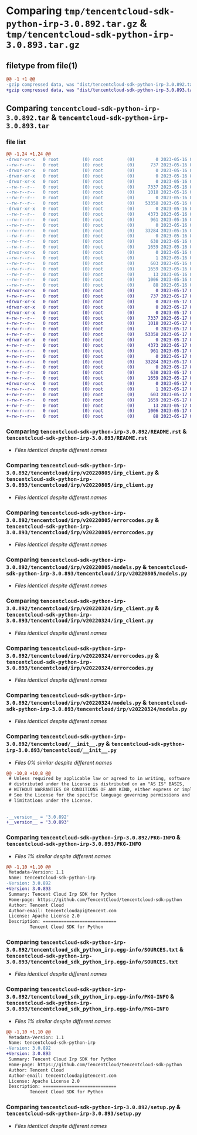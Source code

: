 # Comparing `tmp/tencentcloud-sdk-python-irp-3.0.892.tar.gz` & `tmp/tencentcloud-sdk-python-irp-3.0.893.tar.gz`

## filetype from file(1)

```diff
@@ -1 +1 @@
-gzip compressed data, was "dist/tencentcloud-sdk-python-irp-3.0.892.tar", last modified: Tue May 16 00:39:34 2023, max compression
+gzip compressed data, was "dist/tencentcloud-sdk-python-irp-3.0.893.tar", last modified: Wed May 17 03:34:13 2023, max compression
```

## Comparing `tencentcloud-sdk-python-irp-3.0.892.tar` & `tencentcloud-sdk-python-irp-3.0.893.tar`

### file list

```diff
@@ -1,24 +1,24 @@
-drwxr-xr-x   0 root         (0) root         (0)        0 2023-05-16 00:39:34.000000 tencentcloud-sdk-python-irp-3.0.892/
--rw-r--r--   0 root         (0) root         (0)      737 2023-05-16 00:39:34.000000 tencentcloud-sdk-python-irp-3.0.892/README.rst
-drwxr-xr-x   0 root         (0) root         (0)        0 2023-05-16 00:39:34.000000 tencentcloud-sdk-python-irp-3.0.892/tencentcloud/
-drwxr-xr-x   0 root         (0) root         (0)        0 2023-05-16 00:39:34.000000 tencentcloud-sdk-python-irp-3.0.892/tencentcloud/irp/
-drwxr-xr-x   0 root         (0) root         (0)        0 2023-05-16 00:39:34.000000 tencentcloud-sdk-python-irp-3.0.892/tencentcloud/irp/v20220805/
--rw-r--r--   0 root         (0) root         (0)     7337 2023-05-16 00:39:34.000000 tencentcloud-sdk-python-irp-3.0.892/tencentcloud/irp/v20220805/irp_client.py
--rw-r--r--   0 root         (0) root         (0)     1018 2023-05-16 00:39:34.000000 tencentcloud-sdk-python-irp-3.0.892/tencentcloud/irp/v20220805/errorcodes.py
--rw-r--r--   0 root         (0) root         (0)        0 2023-05-16 00:39:34.000000 tencentcloud-sdk-python-irp-3.0.892/tencentcloud/irp/v20220805/__init__.py
--rw-r--r--   0 root         (0) root         (0)    53358 2023-05-16 00:39:34.000000 tencentcloud-sdk-python-irp-3.0.892/tencentcloud/irp/v20220805/models.py
-drwxr-xr-x   0 root         (0) root         (0)        0 2023-05-16 00:39:34.000000 tencentcloud-sdk-python-irp-3.0.892/tencentcloud/irp/v20220324/
--rw-r--r--   0 root         (0) root         (0)     4373 2023-05-16 00:39:34.000000 tencentcloud-sdk-python-irp-3.0.892/tencentcloud/irp/v20220324/irp_client.py
--rw-r--r--   0 root         (0) root         (0)      961 2023-05-16 00:39:34.000000 tencentcloud-sdk-python-irp-3.0.892/tencentcloud/irp/v20220324/errorcodes.py
--rw-r--r--   0 root         (0) root         (0)        0 2023-05-16 00:39:34.000000 tencentcloud-sdk-python-irp-3.0.892/tencentcloud/irp/v20220324/__init__.py
--rw-r--r--   0 root         (0) root         (0)    33284 2023-05-16 00:39:34.000000 tencentcloud-sdk-python-irp-3.0.892/tencentcloud/irp/v20220324/models.py
--rw-r--r--   0 root         (0) root         (0)        0 2023-05-16 00:39:34.000000 tencentcloud-sdk-python-irp-3.0.892/tencentcloud/irp/__init__.py
--rw-r--r--   0 root         (0) root         (0)      630 2023-05-16 00:39:34.000000 tencentcloud-sdk-python-irp-3.0.892/tencentcloud/__init__.py
--rw-r--r--   0 root         (0) root         (0)     1659 2023-05-16 00:39:34.000000 tencentcloud-sdk-python-irp-3.0.892/PKG-INFO
-drwxr-xr-x   0 root         (0) root         (0)        0 2023-05-16 00:39:34.000000 tencentcloud-sdk-python-irp-3.0.892/tencentcloud_sdk_python_irp.egg-info/
--rw-r--r--   0 root         (0) root         (0)        1 2023-05-16 00:39:34.000000 tencentcloud-sdk-python-irp-3.0.892/tencentcloud_sdk_python_irp.egg-info/dependency_links.txt
--rw-r--r--   0 root         (0) root         (0)      603 2023-05-16 00:39:34.000000 tencentcloud-sdk-python-irp-3.0.892/tencentcloud_sdk_python_irp.egg-info/SOURCES.txt
--rw-r--r--   0 root         (0) root         (0)     1659 2023-05-16 00:39:34.000000 tencentcloud-sdk-python-irp-3.0.892/tencentcloud_sdk_python_irp.egg-info/PKG-INFO
--rw-r--r--   0 root         (0) root         (0)       13 2023-05-16 00:39:34.000000 tencentcloud-sdk-python-irp-3.0.892/tencentcloud_sdk_python_irp.egg-info/top_level.txt
--rw-r--r--   0 root         (0) root         (0)     1006 2023-05-16 00:39:34.000000 tencentcloud-sdk-python-irp-3.0.892/setup.py
--rw-r--r--   0 root         (0) root         (0)       88 2023-05-16 00:39:34.000000 tencentcloud-sdk-python-irp-3.0.892/setup.cfg
+drwxr-xr-x   0 root         (0) root         (0)        0 2023-05-17 03:34:13.000000 tencentcloud-sdk-python-irp-3.0.893/
+-rw-r--r--   0 root         (0) root         (0)      737 2023-05-17 03:34:13.000000 tencentcloud-sdk-python-irp-3.0.893/README.rst
+drwxr-xr-x   0 root         (0) root         (0)        0 2023-05-17 03:34:13.000000 tencentcloud-sdk-python-irp-3.0.893/tencentcloud/
+drwxr-xr-x   0 root         (0) root         (0)        0 2023-05-17 03:34:13.000000 tencentcloud-sdk-python-irp-3.0.893/tencentcloud/irp/
+drwxr-xr-x   0 root         (0) root         (0)        0 2023-05-17 03:34:13.000000 tencentcloud-sdk-python-irp-3.0.893/tencentcloud/irp/v20220805/
+-rw-r--r--   0 root         (0) root         (0)     7337 2023-05-17 03:34:13.000000 tencentcloud-sdk-python-irp-3.0.893/tencentcloud/irp/v20220805/irp_client.py
+-rw-r--r--   0 root         (0) root         (0)     1018 2023-05-17 03:34:13.000000 tencentcloud-sdk-python-irp-3.0.893/tencentcloud/irp/v20220805/errorcodes.py
+-rw-r--r--   0 root         (0) root         (0)        0 2023-05-17 03:34:13.000000 tencentcloud-sdk-python-irp-3.0.893/tencentcloud/irp/v20220805/__init__.py
+-rw-r--r--   0 root         (0) root         (0)    53358 2023-05-17 03:34:13.000000 tencentcloud-sdk-python-irp-3.0.893/tencentcloud/irp/v20220805/models.py
+drwxr-xr-x   0 root         (0) root         (0)        0 2023-05-17 03:34:13.000000 tencentcloud-sdk-python-irp-3.0.893/tencentcloud/irp/v20220324/
+-rw-r--r--   0 root         (0) root         (0)     4373 2023-05-17 03:34:13.000000 tencentcloud-sdk-python-irp-3.0.893/tencentcloud/irp/v20220324/irp_client.py
+-rw-r--r--   0 root         (0) root         (0)      961 2023-05-17 03:34:13.000000 tencentcloud-sdk-python-irp-3.0.893/tencentcloud/irp/v20220324/errorcodes.py
+-rw-r--r--   0 root         (0) root         (0)        0 2023-05-17 03:34:13.000000 tencentcloud-sdk-python-irp-3.0.893/tencentcloud/irp/v20220324/__init__.py
+-rw-r--r--   0 root         (0) root         (0)    33284 2023-05-17 03:34:13.000000 tencentcloud-sdk-python-irp-3.0.893/tencentcloud/irp/v20220324/models.py
+-rw-r--r--   0 root         (0) root         (0)        0 2023-05-17 03:34:13.000000 tencentcloud-sdk-python-irp-3.0.893/tencentcloud/irp/__init__.py
+-rw-r--r--   0 root         (0) root         (0)      630 2023-05-17 03:34:13.000000 tencentcloud-sdk-python-irp-3.0.893/tencentcloud/__init__.py
+-rw-r--r--   0 root         (0) root         (0)     1659 2023-05-17 03:34:13.000000 tencentcloud-sdk-python-irp-3.0.893/PKG-INFO
+drwxr-xr-x   0 root         (0) root         (0)        0 2023-05-17 03:34:13.000000 tencentcloud-sdk-python-irp-3.0.893/tencentcloud_sdk_python_irp.egg-info/
+-rw-r--r--   0 root         (0) root         (0)        1 2023-05-17 03:34:13.000000 tencentcloud-sdk-python-irp-3.0.893/tencentcloud_sdk_python_irp.egg-info/dependency_links.txt
+-rw-r--r--   0 root         (0) root         (0)      603 2023-05-17 03:34:13.000000 tencentcloud-sdk-python-irp-3.0.893/tencentcloud_sdk_python_irp.egg-info/SOURCES.txt
+-rw-r--r--   0 root         (0) root         (0)     1659 2023-05-17 03:34:13.000000 tencentcloud-sdk-python-irp-3.0.893/tencentcloud_sdk_python_irp.egg-info/PKG-INFO
+-rw-r--r--   0 root         (0) root         (0)       13 2023-05-17 03:34:13.000000 tencentcloud-sdk-python-irp-3.0.893/tencentcloud_sdk_python_irp.egg-info/top_level.txt
+-rw-r--r--   0 root         (0) root         (0)     1006 2023-05-17 03:34:13.000000 tencentcloud-sdk-python-irp-3.0.893/setup.py
+-rw-r--r--   0 root         (0) root         (0)       88 2023-05-17 03:34:13.000000 tencentcloud-sdk-python-irp-3.0.893/setup.cfg
```

### Comparing `tencentcloud-sdk-python-irp-3.0.892/README.rst` & `tencentcloud-sdk-python-irp-3.0.893/README.rst`

 * *Files identical despite different names*

### Comparing `tencentcloud-sdk-python-irp-3.0.892/tencentcloud/irp/v20220805/irp_client.py` & `tencentcloud-sdk-python-irp-3.0.893/tencentcloud/irp/v20220805/irp_client.py`

 * *Files identical despite different names*

### Comparing `tencentcloud-sdk-python-irp-3.0.892/tencentcloud/irp/v20220805/errorcodes.py` & `tencentcloud-sdk-python-irp-3.0.893/tencentcloud/irp/v20220805/errorcodes.py`

 * *Files identical despite different names*

### Comparing `tencentcloud-sdk-python-irp-3.0.892/tencentcloud/irp/v20220805/models.py` & `tencentcloud-sdk-python-irp-3.0.893/tencentcloud/irp/v20220805/models.py`

 * *Files identical despite different names*

### Comparing `tencentcloud-sdk-python-irp-3.0.892/tencentcloud/irp/v20220324/irp_client.py` & `tencentcloud-sdk-python-irp-3.0.893/tencentcloud/irp/v20220324/irp_client.py`

 * *Files identical despite different names*

### Comparing `tencentcloud-sdk-python-irp-3.0.892/tencentcloud/irp/v20220324/errorcodes.py` & `tencentcloud-sdk-python-irp-3.0.893/tencentcloud/irp/v20220324/errorcodes.py`

 * *Files identical despite different names*

### Comparing `tencentcloud-sdk-python-irp-3.0.892/tencentcloud/irp/v20220324/models.py` & `tencentcloud-sdk-python-irp-3.0.893/tencentcloud/irp/v20220324/models.py`

 * *Files identical despite different names*

### Comparing `tencentcloud-sdk-python-irp-3.0.892/tencentcloud/__init__.py` & `tencentcloud-sdk-python-irp-3.0.893/tencentcloud/__init__.py`

 * *Files 0% similar despite different names*

```diff
@@ -10,8 +10,8 @@
 # Unless required by applicable law or agreed to in writing, software
 # distributed under the License is distributed on an "AS IS" BASIS,
 # WITHOUT WARRANTIES OR CONDITIONS OF ANY KIND, either express or implied.
 # See the License for the specific language governing permissions and
 # limitations under the License.
 
 
-__version__ = '3.0.892'
+__version__ = '3.0.893'
```

### Comparing `tencentcloud-sdk-python-irp-3.0.892/PKG-INFO` & `tencentcloud-sdk-python-irp-3.0.893/PKG-INFO`

 * *Files 1% similar despite different names*

```diff
@@ -1,10 +1,10 @@
 Metadata-Version: 1.1
 Name: tencentcloud-sdk-python-irp
-Version: 3.0.892
+Version: 3.0.893
 Summary: Tencent Cloud Irp SDK for Python
 Home-page: https://github.com/TencentCloud/tencentcloud-sdk-python
 Author: Tencent Cloud
 Author-email: tencentcloudapi@tencent.com
 License: Apache License 2.0
 Description: ============================
         Tencent Cloud SDK for Python
```

### Comparing `tencentcloud-sdk-python-irp-3.0.892/tencentcloud_sdk_python_irp.egg-info/SOURCES.txt` & `tencentcloud-sdk-python-irp-3.0.893/tencentcloud_sdk_python_irp.egg-info/SOURCES.txt`

 * *Files identical despite different names*

### Comparing `tencentcloud-sdk-python-irp-3.0.892/tencentcloud_sdk_python_irp.egg-info/PKG-INFO` & `tencentcloud-sdk-python-irp-3.0.893/tencentcloud_sdk_python_irp.egg-info/PKG-INFO`

 * *Files 1% similar despite different names*

```diff
@@ -1,10 +1,10 @@
 Metadata-Version: 1.1
 Name: tencentcloud-sdk-python-irp
-Version: 3.0.892
+Version: 3.0.893
 Summary: Tencent Cloud Irp SDK for Python
 Home-page: https://github.com/TencentCloud/tencentcloud-sdk-python
 Author: Tencent Cloud
 Author-email: tencentcloudapi@tencent.com
 License: Apache License 2.0
 Description: ============================
         Tencent Cloud SDK for Python
```

### Comparing `tencentcloud-sdk-python-irp-3.0.892/setup.py` & `tencentcloud-sdk-python-irp-3.0.893/setup.py`

 * *Files identical despite different names*

